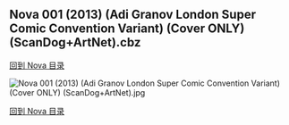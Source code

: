 ## Nova 001 (2013) (Adi Granov London Super Comic Convention Variant) (Cover ONLY) (ScanDog+ArtNet).cbz


[回到 Nova 目录](https://github.com/alicewish/markdown/blob/master/series/Nova.md)


![Nova 001 (2013) (Adi Granov London Super Comic Convention Variant) (Cover ONLY) (ScanDog+ArtNet).jpg](https://wx1.sinaimg.cn/large/6a9fdecaly1fr0wqedudfj21401pqatr.jpg)

[回到 Nova 目录](https://github.com/alicewish/markdown/blob/master/series/Nova.md)

